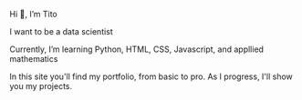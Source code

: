 Hi 👋, I’m Tito

I want to be a data scientist

Currently, I’m learning Python, HTML, CSS, Javascript, and appllied mathematics

In this site you'll find my portfolio, from basic to pro. As I progress, I'll show you my projects.


<!---
titorodriguez/titorodriguez is a ✨ special ✨ repository because its `README.md` (this file) appears on your GitHub profile.
You can click the Preview link to take a look at your changes.
--->
